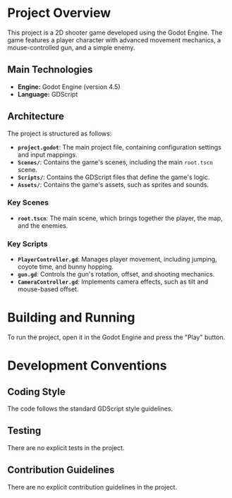 # Project Overview

This project is a 2D shooter game developed using the Godot Engine. The game features a player character with advanced movement mechanics, a mouse-controlled gun, and a simple enemy.

## Main Technologies

*   **Engine:** Godot Engine (version 4.5)
*   **Language:** GDScript

## Architecture

The project is structured as follows:

*   **`project.godot`**: The main project file, containing configuration settings and input mappings.
*   **`Scenes/`**: Contains the game's scenes, including the main `root.tscn` scene.
*   **`Scripts/`**: Contains the GDScript files that define the game's logic.
*   **`Assets/`**: Contains the game's assets, such as sprites and sounds.

### Key Scenes

*   **`root.tscn`**: The main scene, which brings together the player, the map, and the enemies.

### Key Scripts

*   **`PlayerController.gd`**: Manages player movement, including jumping, coyote time, and bunny hopping.
*   **`gun.gd`**: Controls the gun's rotation, offset, and shooting mechanics.
*   **`CameraController.gd`**: Implements camera effects, such as tilt and mouse-based offset.

# Building and Running

To run the project, open it in the Godot Engine and press the "Play" button.

# Development Conventions

## Coding Style

The code follows the standard GDScript style guidelines.

## Testing

There are no explicit tests in the project.

## Contribution Guidelines

There are no explicit contribution guidelines in the project.
